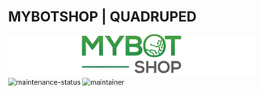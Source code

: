 # MYBOTSHOP | QUADRUPED

![MYBOTSHOP](assets/mbs_logo.png)
![maintenance-status](https://img.shields.io/badge/Maintenance-passively--maintained-yellowgreen.svg)
![maintainer](https://img.shields.io/badge/Maintainer-Salman-blue)
